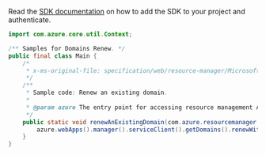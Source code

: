 Read the [SDK documentation](https://github.com/Azure/azure-sdk-for-java/blob/azure-resourcemanager_2.15.0/sdk/resourcemanager/azure-resourcemanager/README.md) on how to add the SDK to your project and authenticate.

```java
import com.azure.core.util.Context;

/** Samples for Domains Renew. */
public final class Main {
    /*
     * x-ms-original-file: specification/web/resource-manager/Microsoft.DomainRegistration/stable/2021-03-01/examples/RenewDomain.json
     */
    /**
     * Sample code: Renew an existing domain.
     *
     * @param azure The entry point for accessing resource management APIs in Azure.
     */
    public static void renewAnExistingDomain(com.azure.resourcemanager.AzureResourceManager azure) {
        azure.webApps().manager().serviceClient().getDomains().renewWithResponse("RG", "example.com", Context.NONE);
    }
}
```
